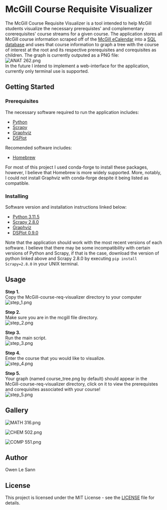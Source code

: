 # McGill Course Requisite Visualizer
The McGill Course Requisite Visualizer is a tool intended to help McGill students visualize the necessary prerequistes' and complementary corerequisites' course streams for a given course. The application stores all McGill course information scraped off of the [McGill eCalendar](https://www.mcgill.ca/study/2023-2024/courses/search) into a [SQL database](https://github.com/OwenLeSann/McGill-course-req-visualizer/blob/main/McGill-course-req-visualizer/assets/db_schema.png) and uses that course information to graph a tree with the course of interest at the root and its respective prerequisites and corequisites as children. The graph is currently outputed as a PNG file: \
![ANAT 262.png](https://github.com/OwenLeSann/McGill-course-req-visualizer/blob/main/McGill-course-req-visualizer/assets/ANAT%20262.png) \
In the future I intend to implement a web-interface for the application, currently only terminal use is supported.

## Getting Started
### Prerequisites
The necessary software required to run the application includes:
- [Python](https://www.python.org) 
- [Scrapy](https://scrapy.org) 
- [Graphviz](https://www.graphviz.org) 
- [DSPlot](https://pypi.org/project/dsplot/)

Recomended software includes: 
- [Homebrew](https://brew.sh) 

For most of this project I used conda-forge to install these packages, however, I believe that Homebrew is more widely supported. More, notably, I could not install Graphviz with conda-forge despite it being listed as compatible.

### Installing
Software version and installation instructions linked below:
- [Python 3.11.5](https://www.python.org/downloads/release/python-3115/)
- [Scrapy 2.8.0](https://docs.scrapy.org/en/latest/intro/install.html)
- [Graphviz](https://www.graphviz.org/download/)
- [DSPlot 0.9.0](https://pypi.org/project/dsplot/)

Note that the application should work with the most recent versions of each software. I believe that there may be some incompatibility with certain versions of Python and Scrapy, if that is the case, download the version of python linked above and Scrapy 2.8.0 by executing `pip install Scrapy=2.8.0` in your UNIX terminal.

## Usage
**Step 1.** \
Copy the McGill-course-req-visualizer directory to your computer \
![step_1.png](https://github.com/OwenLeSann/McGill-course-req-visualizer/blob/main/McGill-course-req-visualizer/assets/step_1.png) 

**Step 2.** \
Make sure you are in the mcgill file directory. \
![step_2.png](https://github.com/OwenLeSann/McGill-course-req-visualizer/blob/main/McGill-course-req-visualizer/assets/step_2.png) 

**Step 3.** \
Run the main script. \
![step_3.png](https://github.com/OwenLeSann/McGill-course-req-visualizer/blob/main/McGill-course-req-visualizer/assets/step_3.png) 

**Step 4.** \
Enter the course that you would like to visualize. \
![step_4.png](https://github.com/OwenLeSann/McGill-course-req-visualizer/blob/main/McGill-course-req-visualizer/assets/step_4.png) 

**Step 5.** \
Your graph (named course_tree.png by default) should appear in the McGill-course-req-visualizer directory, click on it to view the prerequistes and corequisites associated with your course! \
![step_5.png](https://github.com/OwenLeSann/McGill-course-req-visualizer/blob/main/McGill-course-req-visualizer/assets/step_5.png)

## Gallery
![MATH 316.png](https://github.com/OwenLeSann/McGill-course-req-visualizer/blob/main/McGill-course-req-visualizer/assets/MATH%20316.png) 

![CHEM 502.png](https://github.com/OwenLeSann/McGill-course-req-visualizer/blob/main/McGill-course-req-visualizer/assets/CHEM%20502.png) 

![COMP 551.png](https://github.com/OwenLeSann/McGill-course-req-visualizer/blob/main/McGill-course-req-visualizer/assets/COMP%20551.png) 

## Author
Owen Le Sann

## License
This project is licensed under the MIT License - see the [LICENSE](https://github.com/OwenLeSann/McGill-course-req-visualizer/blob/main/LICENSE) file for details.


